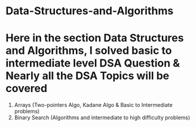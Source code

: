 # Data-Structures-and-Algorithms
# Here in the section Data Structures and Algorithms, I solved basic to intermediate level DSA Question & Nearly all the DSA Topics will be covered 

1. Arrays (Two-pointers Algo, Kadane Algo & Basic to Intermediate problems)
2. Binary Search (Algorithms and intermediate to high difficulty problems)

